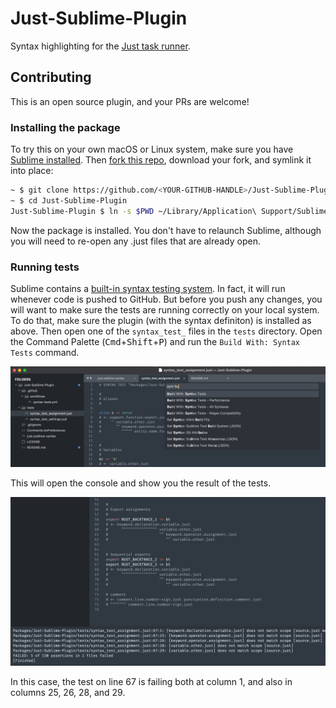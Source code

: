 # Just-Sublime-Plugin
Syntax highlighting for the [Just task runner](https://just.systems).

## Contributing
This is an open source plugin, and your PRs are welcome!

### Installing the package
To try this on your own macOS or Linux system, make sure you have [Sublime installed](https://www.sublimetext.com/download). Then [fork this repo](https://github.com/nk9/Just-Sublime-Plugin/fork), download your fork, and symlink it into place:

```bash
~ $ git clone https://github.com/<YOUR-GITHUB-HANDLE>/Just-Sublime-Plugin.git
~ $ cd Just-Sublime-Plugin
Just-Sublime-Plugin $ ln -s $PWD ~/Library/Application\ Support/Sublime\ Text/Packages/Just-Sublime-Plugin
```

Now the package is installed. You don't have to relaunch Sublime, although you will need to re-open any .just files that are already open.

### Running tests
Sublime contains a [built-in syntax testing system](https://www.sublimetext.com/docs/syntax.html#testing). In fact, it will run whenever code is pushed to GitHub. But before you push any changes, you will want to make sure the tests are running correctly on your local system. To do that, make sure the plugin (with the syntax definiton) is installed as above. Then open one of the `syntax_test_` files in the `tests` directory. Open the Command Palette (<kbd>Cmd</kbd>+<kbd>Shift</kbd>+<kbd>P</kbd>) and run the `Build With: Syntax Tests` command.

![Using the Sublime Command Palette to run syntax tests](assets/build_with_syntax_tests.png)

This will open the console and show you the result of the tests.

![Results of the syntax tests appear in the Sublime console](assets/syntax_test_results.png)

In this case, the test on line 67 is failing both at column 1, and also in columns 25, 26, 28, and 29.
